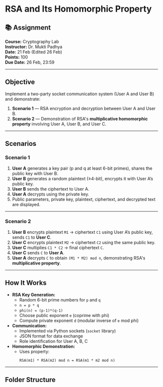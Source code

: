 # RSA and Its Homomorphic Property

## 📚 Assignment
**Course:** Cryptography Lab  
**Instructor:** Dr. Mukti Padhya  
**Date:** 21 Feb (Edited 26 Feb)  
**Points:** 100  
**Due Date:** 26 Feb, 23:59  

---

## **Objective**
Implement a two-party socket communication system (User A and User B) and demonstrate:
1. **Scenario 1** — RSA encryption and decryption between User A and User B.
2. **Scenario 2** — Demonstration of RSA's **multiplicative homomorphic property** involving User A, User B, and User C.

---

## **Scenarios**

### **Scenario 1**
1. **User A** generates a key pair (p and q at least 6-bit primes), shares the public key with User B.
2. **User B** generates a random plaintext (≥4-bit), encrypts it with User A’s public key.
3. **User B** sends the ciphertext to User A.
4. **User A** decrypts using the private key.
5. Public parameters, private key, plaintext, ciphertext, and decrypted text are displayed.

---

### **Scenario 2**
1. **User B** encrypts plaintext `M1` → ciphertext `C1` using User A’s public key, sends `C1` to **User C**.
2. **User C** encrypts plaintext `M2` → ciphertext `C2` using the same public key.
3. **User C** multiplies `C1 * C2` → final ciphertext `C`.
4. **User C** sends `C` to **User A**.
5. **User A** decrypts `C` to obtain `(M1 * M2) mod n`, demonstrating RSA's **multiplicative property**.

---

## **How It Works**
- **RSA Key Generation:**  
  - Random 6-bit prime numbers for `p` and `q`  
  - `n = p * q`  
  - `phi(n) = (p-1)*(q-1)`  
  - Choose public exponent `e` (coprime with phi)  
  - Compute private exponent `d` (modular inverse of `e` mod phi)  
- **Communication:**  
  - Implemented via Python sockets (`socket` library)  
  - JSON format for data exchange  
  - Role identification for User A, B, C  
- **Homomorphic Demonstration:**  
  - Uses property:  
    ```
    RSA(m1) * RSA(m2) mod n = RSA(m1 * m2 mod n)
    ```

---

## **Folder Structure**
